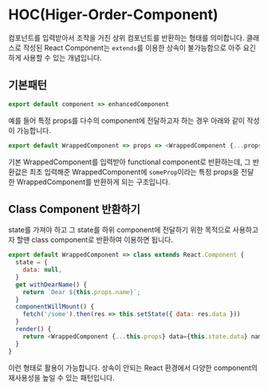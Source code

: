 # HOC(Higer-Order-Component)

컴포넌트를 입력받아서 조작을 거친 상위 컴포넌트를 반환하는 형태를 의미합니다. 클래스로 작성된 React Component는 `extends`를 이용한 상속이 불가능함으로 아주 요긴하게 사용할 수 있는 개념입니다.

## 기본패턴

```javascript
export default component => enhancedComponent
```

예를 들어 특정 props를 다수의 component에 전달하고자 하는 경우 아래와 같이 작성이 가능합니다.

```javascript
export default WrappedComponent => props => <WrappedComponent {...props} someProp='Hello!' />
```

기본 WrappedComponent를 입력받아 functional component로 반환하는데, 그 반환값은 최초 입력해준 WrappedComponent에 `someProp`이라는 특정 props을 전달한 WrappedComponent를 반환하게 되는 구조입니다.

## Class Component 반환하기

state를 가져야 하고 그 state를 하위 component에 전달하기 위한 목적으로 사용하고자 할땐 class component로 반환하여 이용하면 됩니다.

```javascript
export default WrappedComponent => class extends React.Component {
  state = {
    data: null,
  }
  get withDearName() {
    return `Dear ${this.props.name}`;
  }
  componentWillMount() {
    fetch('/some').then(res => this.setState({ data: res.data }))
  }
  render() {
    return <WrappedComponent {...this.props} data={this.state.data} name={this.withDearName} />
  }
}
```

이런 형태로 활용이 가능합니다. 상속이 안되는 React 환경에서 다양한 component의 재사용성을 높일 수 있는 패턴입니다.